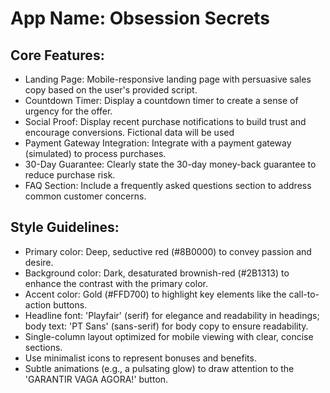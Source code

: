 # **App Name**: Obsession Secrets

## Core Features:

- Landing Page: Mobile-responsive landing page with persuasive sales copy based on the user's provided script.
- Countdown Timer: Display a countdown timer to create a sense of urgency for the offer.
- Social Proof: Display recent purchase notifications to build trust and encourage conversions. Fictional data will be used
- Payment Gateway Integration: Integrate with a payment gateway (simulated) to process purchases.
- 30-Day Guarantee: Clearly state the 30-day money-back guarantee to reduce purchase risk.
- FAQ Section: Include a frequently asked questions section to address common customer concerns.

## Style Guidelines:

- Primary color: Deep, seductive red (#8B0000) to convey passion and desire.
- Background color: Dark, desaturated brownish-red (#2B1313) to enhance the contrast with the primary color.
- Accent color: Gold (#FFD700) to highlight key elements like the call-to-action buttons.
- Headline font: 'Playfair' (serif) for elegance and readability in headings; body text: 'PT Sans' (sans-serif) for body copy to ensure readability. 
- Single-column layout optimized for mobile viewing with clear, concise sections.
- Use minimalist icons to represent bonuses and benefits.
- Subtle animations (e.g., a pulsating glow) to draw attention to the 'GARANTIR VAGA AGORA!' button.